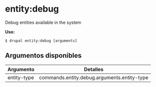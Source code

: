 # entity:debug
Debug entities available in the system

**Uso:**
```
$ drupal entity:debug [arguments]
```

## Argumentos disponibles
Argumento | Detalles
---------|-------------
entity-type | commands.entity.debug.arguments.entity-type
